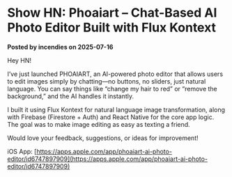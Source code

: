 # Show HN: Phoaiart – Chat-Based AI Photo Editor Built with Flux Kontext

**Posted by incendies on 2025-07-16**

Hey HN!  

I’ve just launched PHOAIART, an AI-powered photo editor that allows users to edit images simply by chatting—no buttons, no sliders, just natural language. You can say things like “change my hair to red” or “remove the background,” and the AI handles it instantly.  

I built it using Flux Kontext for natural language image transformation, along with Firebase (Firestore + Auth) and React Native for the core app logic. The goal was to make image editing as easy as texting a friend.  

Would love your feedback, suggestions, or ideas for improvement!  

iOS App: [https://apps.apple.com/app/phoaiart-ai-photo-editor/id6747897909](https://apps.apple.com/app/phoaiart-ai-photo-editor/id6747897909)